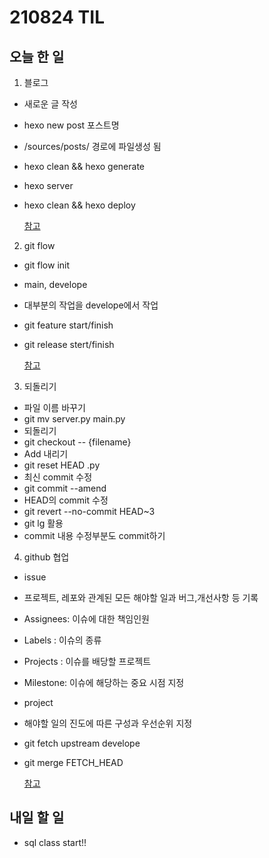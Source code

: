 # 210824 TIL

## 오늘 한 일

1. 블로그

 - 새로운 글 작성
  - hexo new post 포스트명 
  - /sources/posts/ 경로에 파일생성 됨
 - hexo clean && hexo generate
 - hexo server
 - hexo clean && hexo deploy

   <a href="https://www.youtube.com/watch?v=FwRKkZXSdY8">참고</a>

2. git flow

 - git flow init
  - main, develope
  - 대부분의 작업을 develope에서 작업
 - git feature start/finish
 - git release stert/finish

   <a href="https://danielkummer.github.io/git-flow-cheatsheet/index.ko_KR.html">참고</a>

3. 되돌리기

 - 파일 이름 바꾸기
  - git mv server.py main.py
 - 되돌리기
  - git checkout -- {filename}
 - Add 내리기
  - git reset HEAD  .py
 - 최신 commit 수정
  - git commit --amend
 - HEAD의 commit 수정
  - git revert --no-commit HEAD~3
  - git lg 활용
  - commit 내용 수정부분도 commit하기

4. github 협업

 - issue
  - 프로젝트, 레포와 관계된 모든 해야할 일과 버그,개선사항 등 기록
  - Assignees: 이슈에 대한 책임인원
  - Labels   : 이슈의 종류
  - Projects : 이슈를 배당할 프로젝트
  - Milestone: 이슈에 해당하는 중요 시점 지정


 - project
  - 해야할 일의 진도에 따른 구성과 우선순위 지정

 - git fetch upstream develope
 - git merge FETCH_HEAD


   <a href="https://www.youtube.com/watch?v=x7tW5ACgs58">참고</a>
 
## 내일 할 일

- sql class start!!
